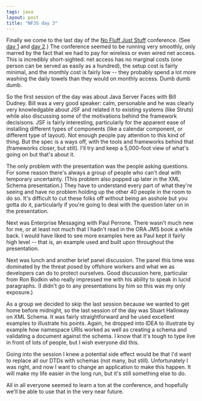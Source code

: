 ```yaml
---
tags: java
layout: post
title: "NFJS day 3"
---
```




Finally we come to the last day of the <a href="http://www.nofluffjuststuff.com/2003-11-arlington/index.jsp">No Fluff Just Stuff</a> conference. (See <a
href="/2003/11/07/first_day_of_nfjs.html">day 1</a> and
<a href="/2003/11/10/nfjs_day_2.html">day 2</a>.)
The conference seemed to be running very smoothly, only marred by the
fact that we had to pay for wireless or even wired net access. This is
incredibly short-sighted: net access has no marginal costs (one person
can be served as easily as a hundred), the setup cost is fairly
minimal, and the monthly cost is fairly low -- they probably spend a lot more washing the daily towels than they would on monthly access. Dumb dumb dumb.

<p>So the first session of the day was about Java Server Faces with
Bill Dudney. Bill was a very good speaker: calm, personable and he was
clearly very knowledgable about JSF and related it to existing systems
(like Struts) while also discussing some of the motivations behind the
framework decisisons. JSF is fairly interesting, particularly for the
apparent ease of installing different types of components (like a
calendar component, or different type of layout). Not enough people
pay attention to this kind of thing. But the spec is a ways off, with
the tools and frameworks behind that (frameworks closer, but
still). I'll try and keep a 5,000-foot view of what's going on but
that's about it.</p>

<p>The only problem with the presentation was the people asking questions. For some reason there's always a group of people who can't deal with temporary uncertainty. (This problem also popped up later in the XML Schema presentation.) They have to understand every part of what
they're seeing and have no problem holding up the other 40 people in
the room to do so. It's difficult to cut these folks off without being
an asshole but you gotta do it, particularly if you're going to deal with the question later on in the presentation.</p>

<p>Next was Enterprise Messaging with Paul Perrone. There wasn't much
new for me, or at least not much that I hadn't read in the ORA JMS
book a while back. I would have liked to see more examples here as
Paul kept it fairly high level -- that is, an example used and built
upon throughout the presentation.</p>

<p>Next was lunch and another brief panel discussion. The panel this
time was dominated by the threat posed by offshore workers and what we
as developers can do to protect ourselves. Good discussion here,
particular from Ron Bodkin who really impressed me with his ability to
speak in lucid paragraphs. (I didn't go to any presentations by him so
this was my only exposure.)</p>

<p>As a group we decided to skip the last session because we wanted to
get home before midnight, so the last session of the day was Stuart
Halloway on XML Schema. It was fairly straightforward and he
used excellent examples to illustrate his points. Again, he dropped
into IDEA to illustrate by example how namespace URIs worked as well
as creating a schema and validating a document against the schema. I
know that it's tough to type live in front of lots of people, but I wish everyone did this.</p>

<p>Going into the session I knew a potential side effect would be that
I'd want to replace all our DTDs with schemas (not many, but still).
Unfortunately I was right, and now I want to change an application to
make this happen. It will make my life easier in the long run, but
it's still something else to do.</p>

<p>All in all everyone seemed to learn a ton at the conference, and
hopefully we'll be able to use that in the very near future.</p>



